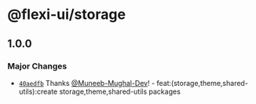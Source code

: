 # @flexi-ui/storage

## 1.0.0

### Major Changes

- [`40aedfb`](https://github.com/flexi-ui/flexi-ui/commit/40aedfb3821741bb53a4bc22cb67af946378cbc0) Thanks [@Muneeb-Mughal-Dev](https://github.com/Muneeb-Mughal-Dev)! - feat:(storage,theme,shared-utils):create storage,theme,shared-utils packages

